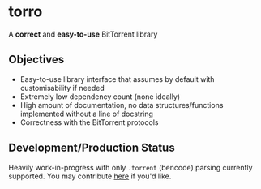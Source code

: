 # torro

A **correct** and **easy-to-use** BitTorrent library

## Objectives

- Easy-to-use library interface that assumes by default with customisability if needed
- Extremely low dependency count (none ideally)
- High amount of documentation, no data structures/functions implemented without a line of docstring
- Correctness with the BitTorrent protocols

## Development/Production Status

Heavily work-in-progress with only `.torrent` (bencode) parsing currently supported. You may contribute [here](https://github.com/owez/torro) if you'd like.
